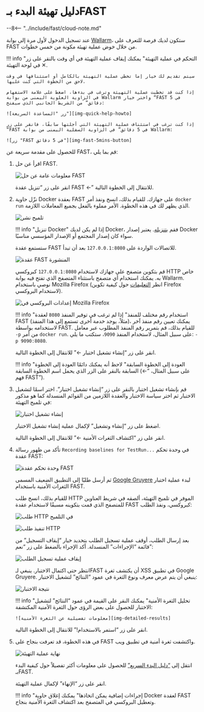 [img-quick-help-howto]:     ../../images/fast/onboarding/common/1-quick-help.png
[img-fast-5mins-button]:    ../../images/fast/onboarding/common/2-fast-in-5mins.png
[img-intro]:                ../../images/fast/onboarding/common/3-intro.png
[img-deploy]:               ../../images/fast/onboarding/common/4-deploy.png
[img-cont-deployed]:        ../../images/fast/onboarding/common/5-cont-deployed.png
[img-ff-proxy-settings]:    ../../images/fast/onboarding/common/6-ff-proxy.png
[img-create-testrun]:       ../../images/fast/onboarding/common/7-create-testrun.png
[img-recording]:            ../../images/fast/onboarding/common/8-check-recording.png
[img-http-request]:         ../../images/fast/onboarding/common/9-request.png
[img-gruyere-app]:          ../../images/fast/onboarding/common/10-gruyere-app.png
[img-stop-recording]:       ../../images/fast/onboarding/common/11-stop-recording.png
[img-results]:              ../../images/fast/onboarding/common/12-detected-vuln.png
[img-detailed-results]:     ../../images/fast/onboarding/common/13-vuln-details.png
[img-finish]:               ../../images/fast/onboarding/common/14-finish.png

[link-wl-portal]:           https://us1.my.wallarm.com
[link-docker-install-docs]: https://docs.docker.com/install/overview/
[link-firefox-proxy]:       https://support.mozilla.org/en-US/kb/connection-settings-firefox
[link-gruyere-app]:         http://google-gruyere.appspot.com/
[link-qsg]:                 ../qsg/deployment-options.md

#   دليل تهيئة البدء بـFAST

--8<-- "../include/fast/cloud-note.md"

 عند تسجيل الدخول لأول مرة إلى بوابة [Wallarm][link-wl-portal]، ستكون لديك فرصة للتعرف على FAST من خلال خوض عملية تهيئة مكونة من خمس خطوات.

!!! info "التحكم في عملية التهيئة"
    يمكنك إيقاف عملية التهيئة في أي وقت بالنقر على زر ✕ في لوحة التهيئة.
    
    سيتم تقديم لك خيار إما تخطي عملية التهيئة بالكامل أو استئنافها في وقت لاحق من الخطوة التي كنت عليها.
    
    إذا كنت قد تخطيت عملية التهيئة وترغب في بدءها، اضغط على علامة الاستفهام في الزاوية العلوية اليمنى من بوابة Wallarm واختر خيار “FAST في 5 دقائق” من الشريط الجانبي الذي سيفتح:
    
    ![زر "المساعدة السريعة"][img-quick-help-howto]
    
    إذا كنت ترغب في استئناف عملية التهيئة التي أجلتها سابقًا، فانقر على زر “FAST في 5 دقائق” في الزاوية السفلية اليمنى من بوابة Wallarm:
    
    ![زر "FAST في 5 دقائق"][img-fast-5mins-button]

للحصول على مقدمة سريعة عن FAST، قم بما يلي:
1.  اقرأ عن حل FAST.
    
    ![معلومات عامة عن حل FAST][img-intro]
    
    انقر على زر “تنزيل عقدة FAST ←” للانتقال إلى الخطوة التالية.
    
2.  نزّل حاوية Docker بعقدة FAST على جهازك. للقيام بذلك، انسخ ونفذ أمر `docker run` الذي يظهر لك في هذه الخطوة. الأمر مملوء بالفعل بجميع المعاملات اللازمة.
    
    ![تلميح نشر][img-deploy]
    
    !!! info "تنزيل Docker"
        إذا لم يكن لديك Docker، فقم [بتنزيله][link-docker-install-docs]. يعتبر إصدار Docker سواء كان إصدار المجتمع أو الإصدار المؤسسي مناسبًا.
    
    ستستمع عقدة FAST للاتصالات الواردة على `127.0.0.1:8080` بعد أن تبدأ.
    
    ![عقدة FAST المنشورة][img-cont-deployed]

    قم بتكوين متصفح على جهازك لاستخدام `127.0.0.1:8080` كبروكسي HTTP خاص به. يمكنك استخدام أي متصفح باستثناء المتصفح الذي تفتح فيه بوابة Wallarm. نوصي باستخدام Mozilla Firefox (انظر [التعليمات][link-firefox-proxy] حول كيفية تكوين Firefox لاستخدام البروكسي).
    
    ![إعدادات البروكسي في Mozilla Firefox][img-ff-proxy-settings]
    
    !!! info "استخدام رقم مختلف للمنفذ"
        إذا لم ترغب في توفير المنفذ `8080` لعقدة FAST (مثلاً، يوجد خدمة أخرى تستمع إلى هذا المنفذ)، يمكنك تعيين رقم منفذ آخر لاستخدامه بواسطة FAST. للقيام بذلك، قم بتمرير رقم المنفذ المطلوب عبر معامل `-p` من أمر `docker run`. على سبيل المثال، لاستخدام المنفذ `9090`، ستكتب ما يلي: `-p 9090:8080`.
    
    انقر على زر “إنشاء تشغيل اختبار ←” للانتقال إلى الخطوة التالية.
    
    !!! info "العودة إلى الخطوة السابقة"
        لاحظ أنه يمكنك دائمًا العودة إلى الخطوة السابقة بالنقر على الزر الذي يحمل اسم الخطوة السابقة (على سبيل المثال، “← فهم FAST”).
   
3.  قم بإنشاء تشغيل اختبار بالنقر على زر “إنشاء تشغيل اختبار”. اختر اسمًا لتشغيل الاختبار ثم اختر سياسة الاختبار والعقدة اللازمين من القوائم المنسدلة كما هو مذكور في تلميح التهيئة:

    ![إنشاء تشغيل اختبار][img-create-testrun]
    
    اضغط على زر “إنشاء وتشغيل” لإكمال عملية إنشاء تشغيل الاختبار.
    
    انقر على زر “اكتشاف الثغرات الأمنية ←” للانتقال إلى الخطوة التالية.
    
4.  تأكد من ظهور رسالة `Recording baselines for TestRun...` في وحدة تحكم عقدة FAST:
    
    ![وحدة تحكم عقدة FAST][img-recording]
    
    ثم أرسل طلبًا إلى التطبيق الضعيف المسمى [Google Gruyere][link-gruyere-app] لبدء عملية اختبار الثغرات الأمنية باستخدام FAST.
    
    للقيام بذلك، انسخ طلب HTTP الموفر في تلميح التهيئة، ألصقه في شريط العناوين للمتصفح الذي قمت بتكوينه مسبقًا لاستخدام عقدة FAST كبروكسي، ونفذ الطلب:
    
    ![طلب HTTP في التلميح][img-http-request]
    
    ![تنفيذ طلب HTTP][img-gruyere-app]
    
    بعد إرسال الطلب، أوقف عملية تسجيل الطلب بتحديد خيار “إيقاف التسجيل” من قائمة “الإجراءات” المنسدلة. أكد الإجراء بالضغط على زر “نعم”:
    
    ![إيقاف عملية تسجيل الطلب][img-stop-recording]
    
    انتظر حتى اكتمال الاختبار. ينبغي لـFAST أن يكتشف ثغرة XSS في تطبيق Google Gruyere. ينبغي أن يتم عرض معرف ونوع الثغرة في عمود “النتائج” لتشغيل الاختبار:
    
    ![نتيجة الاختبار][img-results]
    
    !!! info "تحليل الثغرة الأمنية"
        يمكنك النقر على القيمة في عمود “النتائج” لتشغيل الاختبار للحصول على بعض الرؤى حول الثغرة الأمنية المكتشفة:
        
        ![معلومات تفصيلية عن الثغرة الأمنية][img-detailed-results]
    
    انقر على زر “استمر بالاستخدام!” للانتقال إلى الخطوة التالية.
    
5.  في هذه الخطوة، قد تعرفت بنجاح على FAST واكتشفت ثغرة أمنية في تطبيق ويب.
    
    ![نهاية عملية التهيئة][img-finish]
    
    انتقل إلى [“دليل البدء السريع”][link-qsg] للحصول على معلومات أكثر تفصيلاً حول كيفية البدء بـFAST.
    
    انقر على زر “الإنهاء” لإكمال عملية التهيئة.
    
    !!! info "إجراءات إضافية يمكن اتخاذها"
        يمكنك إغلاق حاوية Docker لعقدة FAST وتعطيل البروكسي في المتصفح بعد اكتشاف الثغرة الأمنية بنجاح.